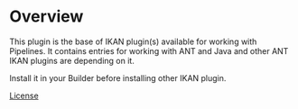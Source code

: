 # Overview

This plugin is the base of IKAN plugin(s) available for working with Pipelines.
It contains entries for working with ANT and Java and other ANT IKAN plugins are depending on it. 

Install it in your Builder before installing other IKAN plugin.

[License](https://www.ikanalm.com/PluginPlusLicense "Plugins License")
